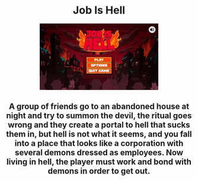 <h1 align="center"> Job Is Hell  </h1>

<p align="center">
<a href="https://youtu.be/a64e1iocxe8?si=FFDfjHwUumDFgyIs">
 <img src="https://github.com/UzCaroco/Job-Is-Hell/blob/main/Imagens/mq1.webp" alt="YouTube"> 
</a>

<h2 align="center"> A group of friends go to an abandoned house at night and try to summon the devil, the ritual goes wrong and they create a portal to hell that sucks them in, but hell is not what it seems, and you fall into a place that looks like a corporation with several demons dressed as employees. Now living in hell, the player must work and bond with demons in order to get out. </h2>
